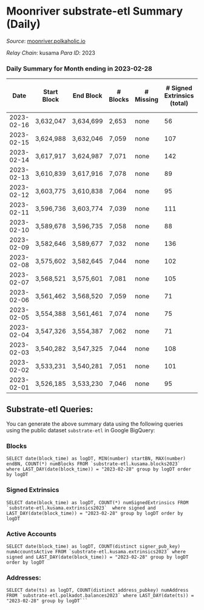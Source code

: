 # Moonriver substrate-etl Summary (Daily)

_Source_: [moonriver.polkaholic.io](https://moonriver.polkaholic.io)

*Relay Chain*: kusama
*Para ID*: 2023



### Daily Summary for Month ending in 2023-02-28


| Date | Start Block | End Block | # Blocks | # Missing | # Signed Extrinsics (total) | # Active Accounts | # Addresses with Balances | # Events | # Transfers | # XCM Transfers In | # XCM Transfers Out |
| ---- | ----------- | --------- | -------- | --------- | --------------------------- | ----------------- | ------------------------- | -------- | ----------- | ------------------ | ------------------- |
| 2023-02-16 | 3,632,047 | 3,634,699 | 2,653 | none  | 56 | 33 |  | 159,814 | 1,681 ($578,854.20) |   |   |
| 2023-02-15 | 3,624,988 | 3,632,046 | 7,059 | none  | 107 | 63 | 589,003 | 515,703 | 6,274 ($1,431,930.96) | 34 ($23,781.36) | 62 ($295,943.22) |
| 2023-02-14 | 3,617,917 | 3,624,987 | 7,071 | none  | 142 | 78 |  | 468,969 | 4,470 ($856,666.74) |   |   |
| 2023-02-13 | 3,610,839 | 3,617,916 | 7,078 | none  | 89 | 55 |  | 511,195 | 5,868 ($1,142,835.65) | 60 ($10,903.78) | 89 ($70,695.83) |
| 2023-02-12 | 3,603,775 | 3,610,838 | 7,064 | none  | 95 | 58 | 588,685 | 434,022 | 4,250 ($1,295,746.20) | 32 ($27,756.61) | 75 ($95,468.74) |
| 2023-02-11 | 3,596,736 | 3,603,774 | 7,039 | none  | 111 | 68 | 588,589 | 414,401 | 3,100 ($647,319.10) | 44 ($53,402.24) | 88 ($50,847.96) |
| 2023-02-10 | 3,589,678 | 3,596,735 | 7,058 | none  | 88 | 45 | 588,475 | 498,330 | 5,237 ($1,882,643.89) | 95 ($22,747.62) | 114 ($15,705.60) |
| 2023-02-09 | 3,582,646 | 3,589,677 | 7,032 | none  | 136 | 73 | 588,357 | 761,870 | 15,100 ($5,273,110.92) | 127 ($102,448.12) | 152 ($85,291.27) |
| 2023-02-08 | 3,575,602 | 3,582,645 | 7,044 | none  | 102 | 69 | 588,132 | 615,747 | 8,156 ($3,105,044.47) | 40 ($54,354.80) | 78 ($147,246.26) |
| 2023-02-07 | 3,568,521 | 3,575,601 | 7,081 | none  | 105 | 65 | 587,839 | 568,521 | 7,713 ($2,501,717.26) | 79 ($32,951.28) | 112 ($686,966.39) |
| 2023-02-06 | 3,561,462 | 3,568,520 | 7,059 | none  | 71 | 49 | 329,709 | 466,059 | 5,135 ($1,811,360.04) | 57 ($65,264.89) | 89 ($368,726.37) |
| 2023-02-05 | 3,554,388 | 3,561,461 | 7,074 | none  | 75 | 50 | 587,638 | 516,414 | 7,802 ($3,350,181.90) | 51 ($572,856.77) | 79 ($266,694.53) |
| 2023-02-04 | 3,547,326 | 3,554,387 | 7,062 | none  | 71 | 55 | 587,543 | 425,987 | 5,063 ($1,741,016.13) | 47 ($64,161.73) | 69 ($16,642.34) |
| 2023-02-03 | 3,540,282 | 3,547,325 | 7,044 | none  | 108 | 60 | 587,464 | 446,708 | 5,599 ($1,033,739.12) | 51 ($37,434.29) | 80 ($152,443.66) |
| 2023-02-02 | 3,533,231 | 3,540,281 | 7,051 | none  | 101 | 74 | 587,378 | 523,354 | 8,002 ($2,665,495.52) | 64 ($123,828.43) | 79 ($67,647.41) |
| 2023-02-01 | 3,526,185 | 3,533,230 | 7,046 | none  | 95 | 58 | 586,218 | 528,894 | 7,749 ($2,042,510.97) | 77 ($35,919.03) | 99 ($66,857.53) |

## Substrate-etl Queries:
You can generate the above summary data using the following queries using the public dataset `substrate-etl` in Google BigQuery:


### Blocks
```
SELECT date(block_time) as logDT, MIN(number) startBN, MAX(number) endBN, COUNT(*) numBlocks FROM `substrate-etl.kusama.blocks2023`  where LAST_DAY(date(block_time)) = "2023-02-28" group by logDT order by logDT
```


### Signed Extrinsics
```
SELECT date(block_time) as logDT, COUNT(*) numSignedExtrinsics FROM `substrate-etl.kusama.extrinsics2023`  where signed and LAST_DAY(date(block_time)) = "2023-02-28" group by logDT order by logDT
```


### Active Accounts
```
SELECT date(block_time) as logDT, COUNT(distinct signer_pub_key) numAccountsActive FROM `substrate-etl.kusama.extrinsics2023` where signed and LAST_DAY(date(block_time)) = "2023-02-28" group by logDT order by logDT
```


### Addresses:
```
SELECT date(ts) as logDT, COUNT(distinct address_pubkey) numAddress FROM `substrate-etl.polkadot.balances2023` where LAST_DAY(date(ts)) = "2023-02-28" group by logDT```

